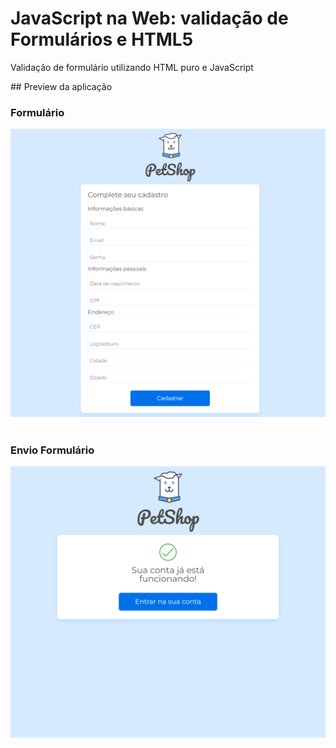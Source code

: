 # JavaScript na Web: validação de Formulários e HTML5

<p>Validação de formulário utilizando HTML puro e JavaScript</p>
## Preview da aplicação
<br>

### Formulário
<img src="assets/img/preview.png">
<br> <br>

### Envio Formulário
<img src="assets/img/preview-form.png">
